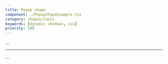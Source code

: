 ```yaml
---
title: Popup shape
component: ./PopupShapeExample.tsx
category: shapes/tools
keywords: [dynamic shadows, css]
priority: 100
---
```


...

---

...
